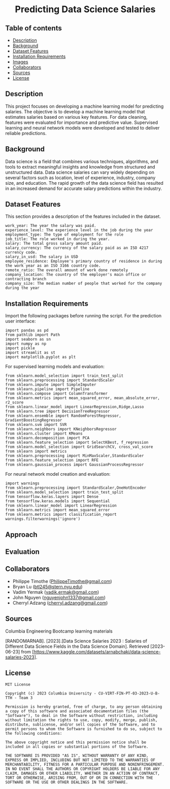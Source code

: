 <h1 align="center">Predicting Data Science Salaries</h1>

## Table of contents

- [Description](#description)
- [Background](#background)
- [Dataset Features](#dataset_features)
- [Installation Requirements](#installation-requirements)
- [Images](#images)
- [Collaborators](#collaborators)
- [Sources](#sources)
- [License](#license)

## Description
This project focuses on developing a machine learning model for predicting salaries. The objective is to develop a machine learning model that  estimates salaries based on various key features. For data cleaning, features were evaluated for importance and predictive value. Supervised learning and neural network models were developed and tested to deliver reliable predictions.

## Background
Data science is a field that combines various techniques, algorithms, and tools to extract meaningful insights and knowledge from structured and unstructured data. Data science salaries can vary widely depending on several factors such as location, level of experience, industry, company size, and education. The rapid growth of the data science field has resulted in an increased demand for accurate salary predictions within the industry.

## Dataset Features
This section provides a description of the features included in the dataset.
```
work_year: The year the salary was paid.
experience_level: The experience level in the job during the year
employment_type: The type of employment for the role
job_title: The role worked in during the year.
salary: The total gross salary amount paid.
salary_currency: The currency of the salary paid as an ISO 4217 currency code.
salary_in_usd: The salary in USD
employee_residence: Employee's primary country of residence in during the work year as an ISO 3166 country code.
remote_ratio: The overall amount of work done remotely
company_location: The country of the employer's main office or contracting branch
company_size: The median number of people that worked for the company during the year
```

## Installation Requirements
Import the following packages before running the script. For the prediction user interface:
```
import pandas as pd
from pathlib import Path
import seaborn as sn
import numpy as np
import pickle
import streamlit as st
import matplotlib.pyplot as plt
```
For supervised learning models and evaluation:
```
from sklearn.model_selection import train_test_split
from sklearn.preprocessing import StandardScaler
from sklearn.impute import SimpleImputer
from sklearn.pipeline import Pipeline
from sklearn.compose import ColumnTransformer
from sklearn.metrics import mean_squared_error, mean_absolute_error, r2_score
from sklearn.linear_model import LinearRegression,Ridge,Lasso
from sklearn.tree import DecisionTreeRegressor
from sklearn.ensemble import RandomForestRegressor, GradientBoostingRegressor
from sklearn.svm import SVR
from sklearn.neighbors import KNeighborsRegressor
from sklearn.cluster import KMeans
from sklearn.decomposition import PCA
from sklearn.feature_selection import SelectKBest, f_regression
from sklearn.model_selection import GridSearchCV, cross_val_score
from sklearn import metrics
from sklearn.preprocessing import MinMaxScaler,StandardScaler
from sklearn.feature_selection import RFE
from sklearn.gaussian_process import GaussianProcessRegressor
```
For neural network model creation and evaluation:
```
import warnings
from sklearn.preprocessing import StandardScaler,OneHotEncoder
from sklearn.model_selection import train_test_split
from tensorflow.keras.layers import Dense
from tensorflow.keras.models import Sequential
from sklearn.linear_model import LinearRegression
from sklearn.metrics import mean_squared_error
from sklearn.metrics import classification_report
warnings.filterwarnings('ignore')
```
## Approach

## Evaluation

## Collaborators
+ Philippe Timothe (PhilippeTimothe@gmail.com)
+ Bryan Lu (btl245@stern.nyu.edu)
+ Vadim Yermak (vadik.ermak@gmail.com)
+ John Nguyen (nguyenjohn1337@gmail.com)
+ Cherryl Adzang (cherryl.adzang@gmail.com)

## Sources
Columbia Engineering Bootcamp learning materials

[RANDOMARNAB]. [2023].[Data Science Salaries 2023 : Salaries of Different Data Science Fields in the Data Science Domain]. Retrieved [2023-06-23] from [https://www.kaggle.com/datasets/arnabchaki/data-science-salaries-2023].

## License

    MIT License

    Copyright (c) 2023 Columbia University - CU-VIRT-FIN-PT-03-2023-U-B-TTH - Team 3

    Permission is hereby granted, free of charge, to any person obtaining a copy of this software and associated documentation files (the "Software"), to deal in the Software without restriction, including without limitation the rights to use, copy, modify, merge, publish, distribute, sublicense, and/or sell copies of the Software, and to permit persons to whom the Software is furnished to do so, subject to the following conditions:

    The above copyright notice and this permission notice shall be included in all copies or substantial portions of the Software.

    THE SOFTWARE IS PROVIDED "AS IS", WITHOUT WARRANTY OF ANY KIND, EXPRESS OR IMPLIED, INCLUDING BUT NOT LIMITED TO THE WARRANTIES OF MERCHANTABILITY, FITNESS FOR A PARTICULAR PURPOSE AND NONINFRINGEMENT. IN NO EVENT SHALL THE AUTHORS OR COPYRIGHT HOLDERS BE LIABLE FOR ANY CLAIM, DAMAGES OR OTHER LIABILITY, WHETHER IN AN ACTION OF CONTRACT, TORT OR OTHERWISE, ARISING FROM, OUT OF OR IN CONNECTION WITH THE SOFTWARE OR THE USE OR OTHER DEALINGS IN THE SOFTWARE.
